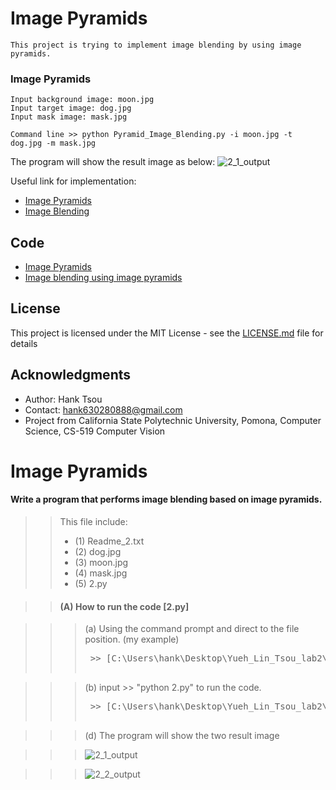 # Image Pyramids
```
This project is trying to implement image blending by using image pyramids.
```
### Image Pyramids
```
Input background image: moon.jpg
Input target image: dog.jpg
Input mask image: mask.jpg

Command line >> python Pyramid_Image_Blending.py -i moon.jpg -t dog.jpg -m mask.jpg
```

The program will show the result image as below: 
![2_1_output](https://user-images.githubusercontent.com/28382639/35773195-022b7970-0900-11e8-980d-cda0f202e59b.jpg)

	  
Useful link for implementation:

- [Image Pyramids](https://github.com/Hank-Tsou/Computer-Vision-OpenCV-Python/tree/master/tutorials/Image_Processing/7_Image_Pyramids)
- [Image Blending](https://github.com/Hank-Tsou/Computer-Vision-OpenCV-Python/tree/master/tutorials/Core_Operation)

## Code
- [Image Pyramids](https://github.com/Hank-Tsou/Computer-Vision-OpenCV-Python/tree/master/tutorials/Image_Processing/7_Image_Pyramids)
- [Image blending using image pyramids](https://github.com/Hank-Tsou/Image-Pyramids)

## License

This project is licensed under the MIT License - see the [LICENSE.md](LICENSE.md) file for details

## Acknowledgments

* Author: Hank Tsou
* Contact: hank630280888@gmail.com
* Project from California State Polytechnic University, Pomona, Computer Science, CS-519 Computer Vision








# Image Pyramids
#### Write a program that performs image blending based on image pyramids.

>> This file include:  </br>
>>* (1) Readme_2.txt </br>
>>* (2) dog.jpg </br>
>>* (3) moon.jpg </br>
>>* (4) mask.jpg </br>
>>* (5) 2.py </br>

>> #### (A) How to run the code [2.py]

>>> (a) Using the command prompt and direct to the file position. (my example)
>>> <pre> >> [C:\Users\hank\Desktop\Yueh_Lin_Tsou_lab2\2]

>>> (b) input >> "python 2.py" to run the code.
>>> <pre> >> [C:\Users\hank\Desktop\Yueh_Lin_Tsou_lab2\2>python 2.py]

>>> (d) The program will show the two result image 

>>> ![2_1_output](https://user-images.githubusercontent.com/28382639/35773195-022b7970-0900-11e8-980d-cda0f202e59b.jpg)

>>> ![2_2_output](https://user-images.githubusercontent.com/28382639/35773202-152086ce-0900-11e8-814f-8e3ddf8f4568.jpeg)

